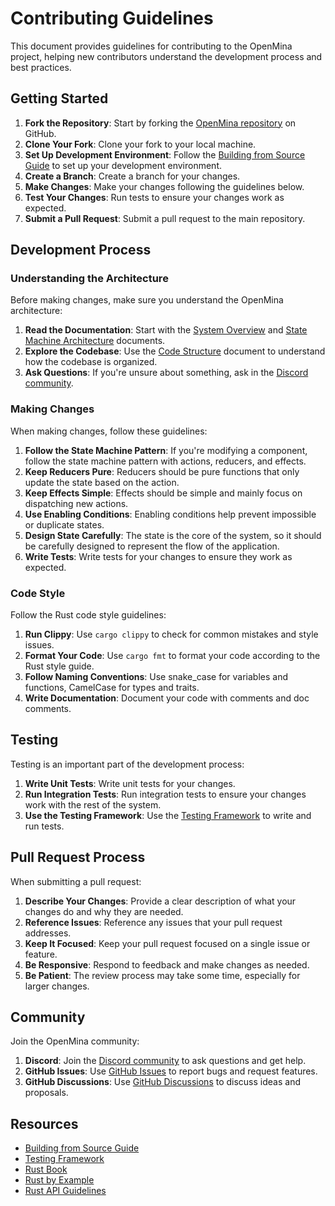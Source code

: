 # Contributing Guidelines

This document provides guidelines for contributing to the OpenMina project, helping new contributors understand the development process and best practices.

## Getting Started

1. **Fork the Repository**: Start by forking the [OpenMina repository](https://github.com/openmina/openmina) on GitHub.
2. **Clone Your Fork**: Clone your fork to your local machine.
3. **Set Up Development Environment**: Follow the [Building from Source Guide](../../docs/building-from-source-guide.md) to set up your development environment.
4. **Create a Branch**: Create a branch for your changes.
5. **Make Changes**: Make your changes following the guidelines below.
6. **Test Your Changes**: Run tests to ensure your changes work as expected.
7. **Submit a Pull Request**: Submit a pull request to the main repository.

## Development Process

### Understanding the Architecture

Before making changes, make sure you understand the OpenMina architecture:

1. **Read the Documentation**: Start with the [System Overview](system-overview.md) and [State Machine Architecture](state-machine.md) documents.
2. **Explore the Codebase**: Use the [Code Structure](code-structure.md) document to understand how the codebase is organized.
3. **Ask Questions**: If you're unsure about something, ask in the [Discord community](https://discord.com/channels/484437221055922177/1290662938734231552).

### Making Changes

When making changes, follow these guidelines:

1. **Follow the State Machine Pattern**: If you're modifying a component, follow the state machine pattern with actions, reducers, and effects.
2. **Keep Reducers Pure**: Reducers should be pure functions that only update the state based on the action.
3. **Keep Effects Simple**: Effects should be simple and mainly focus on dispatching new actions.
4. **Use Enabling Conditions**: Enabling conditions help prevent impossible or duplicate states.
5. **Design State Carefully**: The state is the core of the system, so it should be carefully designed to represent the flow of the application.
6. **Write Tests**: Write tests for your changes to ensure they work as expected.

### Code Style

Follow the Rust code style guidelines:

1. **Run Clippy**: Use `cargo clippy` to check for common mistakes and style issues.
2. **Format Your Code**: Use `cargo fmt` to format your code according to the Rust style guide.
3. **Follow Naming Conventions**: Use snake_case for variables and functions, CamelCase for types and traits.
4. **Write Documentation**: Document your code with comments and doc comments.

## Testing

Testing is an important part of the development process:

1. **Write Unit Tests**: Write unit tests for your changes.
2. **Run Integration Tests**: Run integration tests to ensure your changes work with the rest of the system.
3. **Use the Testing Framework**: Use the [Testing Framework](../../docs/testing/testing.md) to write and run tests.

## Pull Request Process

When submitting a pull request:

1. **Describe Your Changes**: Provide a clear description of what your changes do and why they are needed.
2. **Reference Issues**: Reference any issues that your pull request addresses.
3. **Keep It Focused**: Keep your pull request focused on a single issue or feature.
4. **Be Responsive**: Respond to feedback and make changes as needed.
5. **Be Patient**: The review process may take some time, especially for larger changes.

## Community

Join the OpenMina community:

1. **Discord**: Join the [Discord community](https://discord.com/channels/484437221055922177/1290662938734231552) to ask questions and get help.
2. **GitHub Issues**: Use [GitHub Issues](https://github.com/openmina/openmina/issues) to report bugs and request features.
3. **GitHub Discussions**: Use [GitHub Discussions](https://github.com/openmina/openmina/discussions) to discuss ideas and proposals.

## Resources

- [Building from Source Guide](../../docs/building-from-source-guide.md)
- [Testing Framework](../../docs/testing/testing.md)
- [Rust Book](https://doc.rust-lang.org/book/)
- [Rust by Example](https://doc.rust-lang.org/rust-by-example/)
- [Rust API Guidelines](https://rust-lang.github.io/api-guidelines/)
